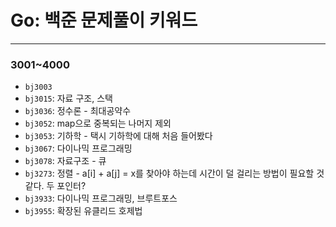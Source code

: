 # Go: 백준 문제풀이 키워드

---

### 3001~4000

- `bj3003`
- `bj3015`: 자료 구조, 스택
- `bj3036`: 정수론 - 최대공약수
- `bj3052`: map으로 중복되는 나머지 제외
- `bj3053`: 기하학 - 택시 기하학에 대해 처음 들어봤다
- `bj3067`: 다이나믹 프로그래밍
- `bj3078`: 자료구조 - 큐
- `bj3273`: 정렬 - a[i] + a[j] = x를 찾아야 하는데 시간이 덜 걸리는 방법이 필요할 것 같다. 두 포인터?
- `bj3933`: 다이나믹 프로그래밍, 브루트포스
- `bj3955`: 확장된 유클리드 호제법
